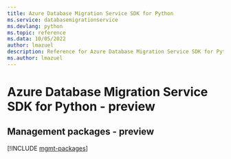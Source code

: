 ```yaml
---
title: Azure Database Migration Service SDK for Python
ms.service: databasemigrationservice
ms.devlang: python
ms.topic: reference
ms.data: 10/05/2022
author: lmazuel
description: Reference for Azure Database Migration Service SDK for Python
ms.author: lmazuel
---
```

# Azure Database Migration Service SDK for Python - preview

## Management packages - preview
[!INCLUDE [mgmt-packages](database-migration-service-mgmt-index.md)]
